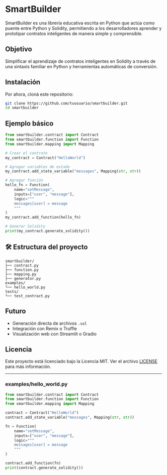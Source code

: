 # SmartBuilder

SmartBuilder es una librería educativa escrita en Python que actúa como puente entre Python y Solidity, permitiendo a los desarrolladores aprender y prototipar contratos inteligentes de manera simple y comprensible.

## Objetivo
Simplificar el aprendizaje de contratos inteligentes en Solidity a través de una sintaxis familiar en Python y herramientas automáticas de conversión.

## Instalación
Por ahora, cloná este repositorio:

```bash
git clone https://github.com/tuusuario/smartbuilder.git
cd smartbuilder
```

## Ejemplo básico
```python
from smartbuilder.contract import Contract
from smartbuilder.function import Function
from smartbuilder.mapping import Mapping

# Crear el contrato
my_contract = Contract("HelloWorld")

# Agregar variables de estado
my_contract.add_state_variable("messages", Mapping(str, str))

# Agregar función
hello_fn = Function(
    name="setMessage",
    inputs=["user", "message"],
    logic="""
    messages[user] = message
    """
)
my_contract.add_function(hello_fn)

# Generar Solidity
print(my_contract.generate_solidity())
```

## 🛠 Estructura del proyecto
```
smartbuilder/
├── contract.py
├── function.py
├── mapping.py
├── generator.py
examples/
└── hello_world.py
tests/
└── test_contract.py
```

## Futuro
- Generación directa de archivos `.sol`
- Integración con Remix o Truffle
- Visualización web con Streamlit o Gradio

## Licencia
Este proyecto está licenciado bajo la Licencia MIT. Ver el archivo [LICENSE](LICENSE) para más información.

---

### examples/hello_world.py
```python
from smartbuilder.contract import Contract
from smartbuilder.function import Function
from smartbuilder.mapping import Mapping

contract = Contract("HelloWorld")
contract.add_state_variable("messages", Mapping(str, str))

fn = Function(
    name="setMessage",
    inputs=["user", "message"],
    logic="""
    messages[user] = message
    """
)

contract.add_function(fn)
print(contract.generate_solidity())
```